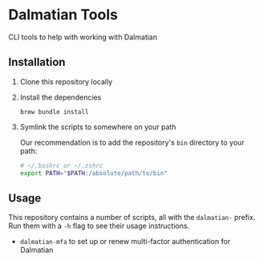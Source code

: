 # Dalmatian Tools

CLI tools to help with working with Dalmatian

## Installation

1. Clone this repository locally

1. Install the dependencies

   ```
   brew bundle install
   ```

1. Symlink the scripts to somewhere on your path

   Our recommendation is to add the repository's `bin` directory to your path:

   ```bash
   # ~/.bashrc or ~/.zshrc
   export PATH="$PATH:/absolute/path/to/bin"
   ```

## Usage

This repository contains a number of scripts, all with the `dalmatian-` prefix.
Run them with a `-h` flag to see their usage instructions.

- `dalmatian-mfa` to set up or renew multi-factor authentication for Dalmatian
